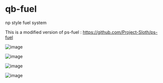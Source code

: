 # qb-fuel
np style fuel system 

This is a modified version of ps-fuel : https://github.com/Project-Sloth/ps-fuel

![image](https://user-images.githubusercontent.com/89742984/183307493-2a535779-a750-4562-b4d1-d9c2cc7fd5e8.png)

![image](https://user-images.githubusercontent.com/89742984/183307500-121ed35e-0318-4a4d-bacd-dc3eade33156.png)

![image](https://user-images.githubusercontent.com/89742984/183307508-b60e9c1c-a199-4af8-9c98-adc22c64827b.png)

![image](https://user-images.githubusercontent.com/89742984/183307780-80af2a78-1d64-4fec-9b1c-eee44a6190e2.png)
